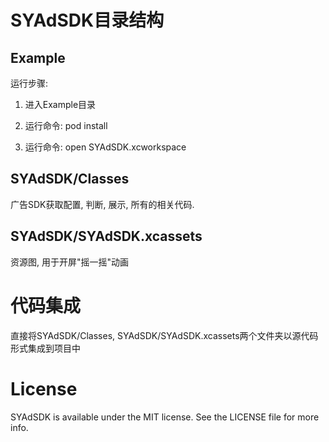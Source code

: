 # SYAdSDK目录结构

## Example

运行步骤:

1. 进入Example目录

2. 运行命令: pod install

3. 运行命令: open SYAdSDK.xcworkspace 

## SYAdSDK/Classes

广告SDK获取配置, 判断, 展示, 所有的相关代码. 

## SYAdSDK/SYAdSDK.xcassets

资源图, 用于开屏"摇一摇"动画

# 代码集成

直接将SYAdSDK/Classes, SYAdSDK/SYAdSDK.xcassets两个文件夹以源代码形式集成到项目中

# License

SYAdSDK is available under the MIT license. See the LICENSE file for more info.

